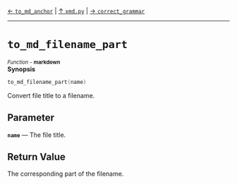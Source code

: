 [&#8592; `to_md_anchor`](xmd.py--to_md_anchor.md) | [&#8593; `xmd.py`](xmd.py.md) | [&#8594; `correct_grammar`](xmd.py--correct_grammar.md)
***

# `to_md_filename_part`
<small>*Function* - **markdown**</small>  
**Synopsis**

```cpp
to_md_filename_part(name)
```

Convert file title to a filename.

## Parameter
**`name`** &#8213; The file title.  
## Return Value

The corresponding part of the filename.


